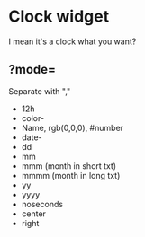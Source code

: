 # Clock widget
I mean it's a clock what you want?

## ?mode=
Separate with ","
- 12h
- color-<insert color>
 - Name, rgb(0,0,0), #number
- date-<insert date format>
 - dd 
 - mm
 - mmm (month in short txt)
 - mmmm (month in long txt)
 - yy 
 - yyyy
-  noseconds
-  center
-  right
